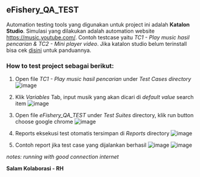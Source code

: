 ## eFishery_QA_TEST


Automation testing tools yang digunakan untuk project ini adalah **Katalon Studio**. Simulasi yang dilakukan adalah automation website https://music.youtube.com/. Contoh testcase yaitu _TC1 - Play music hasil pencarian & TC2 - Mini player video_. Jika katalon studio belum terinstall bisa cek [disini](https://docs.katalon.com/katalon-studio/videos/how_to_install_katalon_studio.html) untuk panduannya.

### How to test project sebagai berikut:

1. Open file _TC1 - Play music hasil pencarian_ under _Test Cases directory_ ![image](https://user-images.githubusercontent.com/56632236/150761682-4c021320-e59d-4e81-8964-fcdb655f6994.png)

2. Klik _Variables_ Tab, input musik yang akan dicari di _default value_ search item ![image](https://user-images.githubusercontent.com/56632236/150767704-cda9db6c-f188-48a1-b79f-3ded6bd8bb32.png)

3. Open file _eFishery_QA_TEST_ under _Test Suites_ directory, klik run button choose google chrome ![image](https://user-images.githubusercontent.com/56632236/150766690-aff71bb2-9c53-43e9-9d54-23704da4f20b.png)

4. Reports eksekusi test otomatis tersimpan di _Reports_ directory ![image](https://user-images.githubusercontent.com/56632236/150768406-4a26c221-5b34-4b6d-b985-9a61852b9507.png) 

5. Contoh report jika test case yang dijalankan berhasil ![image](https://user-images.githubusercontent.com/56632236/150769088-e30a76ce-9d64-46d0-8f90-fba0a836fe53.png) ![image](https://user-images.githubusercontent.com/56632236/150769233-cd72268a-9698-497b-a96b-a585e3f36699.png)



_notes: running with good connection internet_

**Salam Kolaborasi - RH**
